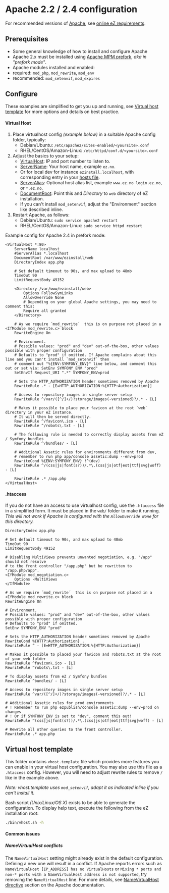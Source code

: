 Apache 2.2 / 2.4  configuration
===============================

For recommended versions of [Apache](https://httpd.apache.org/), see [online eZ requirements](https://doc.ez.no/display/TECHDOC/Requirements).


Prerequisites
-------------
- Some general knowledge of how to install and configure Apache
- Apache 2.x must be installed using [Apache MPM prefork](https://httpd.apache.org/docs/2.4/mod/prefork.html), *aka in "prefork mode"*.
- Apache modules installed and enabled:
 - required: `mod_php`, `mod_rewrite`, `mod_env`
 - recommended: `mod_setenvif`, `mod_expires`


Configure
---------
These examples are simplified to get you up and running, see [Virtual host template](#virtual-host-template) for more options and details on best practice.

#### Virtual Host

1. Place virtualhost config *(example below)* in a suitable Apache config folder, typically:
   - Debian/Ubuntu: `/etc/apache2/sites-enabled/<yoursite>.conf`
   - RHEL/CentOS/Amazon-Linux: `/etc/httpd/conf.d/<yoursite>.conf`
2. Adjust the basics to your setup:
   - [VirtualHost](https://httpd.apache.org/docs/2.4/en/mod/core.html#virtualhost): IP and port number to listen to.
   - [ServerName](https://httpd.apache.org/docs/2.4/en/mod/core.html#servername): Your host name, example `ez.no`.
    - Or for local dev for instance `ezinstall.localhost`, with corresponding entry in your [hosts file](https://en.wikipedia.org/wiki/Hosts_file).
   - [ServerAlias](https://httpd.apache.org/docs/2.4/en/mod/core.html#serveralias): Optional host alias list, example `www.ez.no login.ez.no`, or `*.ez.no`.
   - [DocumentRoot](https://httpd.apache.org/docs/2.4/en/mod/core.html#documentroot): Point this and *Directory* to `web` directory of eZ installation.
   - If you can't install `mod_setenvif`, adjust the "Environment" section like described inline.
3. Restart Apache, as follows:
   - Debian/Ubuntu: `sudo service apache2 restart`
   - RHEL/CentOS/Amazon-Linux: `sudo service httpd restart`

Example config for Apache 2.4 in prefork mode:

    <VirtualHost *:80>
        ServerName localhost
        #ServerAlias *.localhost
        DocumentRoot /var/www/ezinstall/web
        DirectoryIndex app.php

        # Set default timeout to 90s, and max upload to 48mb
        TimeOut 90
        LimitRequestBody 49152

        <Directory /var/www/ezinstall/web>
            Options FollowSymLinks
            AllowOverride None
            # Depending on your global Apache settings, you may need to comment this:
            Require all granted
        </Directory>

        # As we require ´mod_rewrite´  this is on purpose not placed in a <IfModule mod_rewrite.c> block
        RewriteEngine On

        # Environment.
        # Possible values: "prod" and "dev" out-of-the-box, other values possible with proper configuration
        # Defaults to "prod" if omitted. If Apache complains about this line and you can't install `mod_setenvif` then
        # comment out "%{ENV:SYMFONY_ENV}" line below, and comment this out or set via: SetEnv SYMFONY_ENV "prod"
        SetEnvIf Request_URI ".*" SYMFONY_ENV=prod

        # Sets the HTTP_AUTHORIZATION header sometimes removed by Apache
        RewriteRule .* - [E=HTTP_AUTHORIZATION:%{HTTP:Authorization}]

        # Access to repository images in single server setup
        RewriteRule ^/var/([^/]+/)?storage/images(-versioned)?/.* - [L]

        # Makes it possible to place your favicon at the root `web` directory in your eZ instance.
        # It will then be served directly.
        RewriteRule ^/favicon\.ico - [L]
        RewriteRule ^/robots\.txt - [L]

        # The following rule is needed to correctly display assets from eZ / Symfony bundles
        RewriteRule ^/bundles/ - [L]

        # Additional Assetic rules for environments different from dev,
        # remember to run php app/console assetic:dump --env=prod
        RewriteCond %{ENV:SYMFONY_ENV} !^(dev)
        RewriteRule ^/(css|js|font(s?))/.*\.(css|js|otf|eot|ttf|svg|woff) - [L]

        RewriteRule .* /app.php
    </VirtualHost>


#### .htaccess

If you do not have an access to use virtualhost config, use the `.htaccess` file in a simplified form. It must be placed in the  `web/` folder to make it running. *This will not work if Apache is configured with the `AllowOverride None` for this directory.*

    DirectoryIndex app.php

    # Set default timeout to 90s, and max upload to 48mb
    TimeOut 90
    LimitRequestBody 49152

    # Disabling MultiViews prevents unwanted negotiation, e.g. "/app" should not resolve
    # to the front controller "/app.php" but be rewritten to "/app.php/app".
    <IfModule mod_negotiation.c>
        Options -MultiViews
    </IfModule>

    # As we require ´mod_rewrite´  this is on purpose not placed in a <IfModule mod_rewrite.c> block
    RewriteEngine On

    # Environment.
    # Possible values: "prod" and "dev" out-of-the-box, other values possible with proper configuration
    # Defaults to "prod" if omitted.
    SetEnv SYMFONY_ENV "prod"

    # Sets the HTTP_AUTHORIZATION header sometimes removed by Apache
    RewriteCond %{HTTP:Authorization} .
    RewriteRule ^ - [E=HTTP_AUTHORIZATION:%{HTTP:Authorization}]

    # Makes it possible to placed your favicon and robots.txt at the root of your web folder
    RewriteRule ^favicon\.ico - [L]
    RewriteRule ^robots\.txt - [L]

    # To display assets from eZ / Symfony bundles
    RewriteRule ^bundles/ - [L]

    # Access to repository images in single server setup
    RewriteRule ^var/([^/]+/)?storage/images(-versioned)?/.* - [L]

    # Additional Assetic rules for prod environments
    # ! Remember to run php ezpublish/console assetic:dump --env=prod on changes
    # ! Or if SYMFONY_ENV is set to "dev", comment this out!
    RewriteRule ^(css|js|font(s?))/.*\.(css|js|otf|eot|ttf|svg|woff) - [L]

    # Rewrite all other queries to the front controller.
    RewriteRule .* app.php


Virtual host template
---------------------
This folder contains `vhost.template` file which provides more features you can enable in your virtual host configuration. You may also use this file as a `.htaccess` config. However, you will need to adjust rewrite rules to remove `/` like in the example above.

*Note: vhost.template uses `mod_setenvif`, adapt it as indicated inline if you can't install it.*

Bash script *(Unix/Linux/OS X)* exists to be able to generate the configuration. To display help text, execute the following from the eZ installation root:
```bash
./bin/vhost.sh -h
```

#### Common issues

##### NameVirtualHost conflicts

The `NameVirtualHost` setting might already exist in the default configuration. Defining a new one will result in a
conflict. If Apache reports errors such as `NameVirtualHost [IP_ADDRESS] has no VirtualHosts` or `Mixing * ports and
non-* ports with a NameVirtualHost address is not supported`, try removing the `NameVirtualHost` line. For more details, see [NameVirtualHost directive](http://httpd.apache.org/docs/2.4/mod/core.html#namevirtualhost) section on the Apache documentation.
